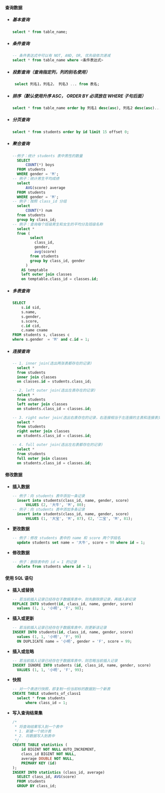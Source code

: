 #### 查询数据

- ##### 基本查询

  ~~~sql
  select * from table_name;
  ~~~

- ##### 条件查询

  ~~~sql
  -- 条件表达式中可以有 NOT, AND, OR, 优先级依次递减
  select * from table_name where <条件表达式>
  ~~~

- ##### 投影查询（查询指定列，列的别名使用）

  ~~~sql
   select 列名1，列名2， 列名3 ... from 表名; 
  ~~~

- ##### 排序（默认使用升序 ASC， ORDER BY 必须放在 WHERE 子句后面）

  ~~~sql
  select * from table_name order by 列名1 desc(asc), 列名2 desc(asc)... ;
  ~~~

- ##### 分页查询

  ~~~sql
  select * from students order by id limit 15 offset 0;
  ~~~

- ##### 聚合查询

  ~~~sql
  --例子：统计 students 表中男性的数量
  	SELECT 
  		COUNT(*) boys 
  	FROM students 
  	WHERE gender = 'M';
  -- 例子：统计男生平均成绩
  	select 
  		AVG(score) average 
  	FROM students 
  	WHERE gender = 'M';
  -- 例子：按照 class_id 分组
  	select 
  		COUNT(*) num 
  	from students 
  	group by class_id;
  -- 例子：查询每个班级男生和女生的平均分及班级名称
  	select * 
  	from (
          select 
          	class_id, 
          	gender, 
          	avg(score)
          from students
          group by class_id, gender
      	) 
      AS temptable 
      left outer join classes
      on temptable.class_id = classes.id;
  
  ~~~

- ##### 多表查询

  ~~~sql
  SELECT
      s.id sid,
      s.name,
      s.gender,
      s.score,
      c.id cid,
      c.name cname
  FROM students s, classes c
  where s.gender  = 'M' and c.id = 1;
  ~~~

- ##### 连接查询

  ~~~sql
  -- 1. inner join(选出两张表都存在的记录)
  	select * 
  	from students 
  	inner join classes 
  	on classes.id = students.class_id;
  
  -- 2. left outer join(选出左表存在的记录)
  	select * 
  	from students 
  	left outer join classes 
  	on students.class_id = classes.id;
  
  -- 3. right outer join(选出右表存在的记录，右连接相当于左连接的主表和连接表交换位置)
  	select * 
  	from students 
  	right outer join classes 
  	on students.class_id = classes.id;
  
  -- 4. full outer join(选出左右表都存在的记录)
  	select * 
  	from students 
  	full outer join classes 
  	on students.class_id = classes.id;
  ~~~

#### 修改数据

- **插入数据**

  ~~~sql
  -- 例子：向 students 表中添加一条记录
  	insert into students(class_id, name, gender, score) 
  		VALUES (2, '大牛', 'M', 80);
  -- 例子：向 students 表中添加多条记录
  	insert into students(class_id, name, gender, score) 
  		VALUES (1, '大宝', 'M', 87), (2, '二宝', 'M', 81);
  ~~~

- **更改数据**

  ~~~sql
  -- 例子：修改 students 表中的 name 和 score 两个字段名
  	update students set name = '大牛', score = 90 where id = 1;
  ~~~

- **修改数据**

  ~~~sql
  -- 例子：删除表中的 id = 1 的记录
  	delete from students where id = 1;
  ~~~

#### 使用  SQL 语句

- **插入或替换**

  ~~~sql
  -- 若当前插入记录已经存在于数据库表中，则先删除原记录，再插入新纪录
  REPLACE INTO student(id, class_id, name, gender, score) 
  	values (1, 1, '小明', 'F', 98);
  ~~~

- **插入或更新**

  ~~~sql
  -- 若当前插入记录已经存在于数据库表中，则更新该记录
  INSERT INTO students(id, class_id, name, gender, score)
  	values (1, 1, '小明', 'F', 99) 
  	ON DUPLICATE name = '小明', gender = 'F', score = 99;
  ~~~

- **插入或忽略**

  ~~~sql
  -- 若当前插入记录已经存在于数据库表中，则忽略当前插入记录
  INSERT IGNORE INTO students (id, class_id, name, gender, score) 
  	VALUES (1, 1, '小明', 'F', 99);
  ~~~

- **快照**

  ~~~SQL
  -- 对一个表进行快照，即复制一份当前标的数据到一个新表
  CREATE TABLE students_of_class1 
  	select * from students 
  		where class_id = 1;
  ~~~

- **写入查询结果集**

  ~~~~sql
  /* 
   * 将查询结果写入到一个表中
   * 1. 新建一个统计表
   * 2. 将数据写入到表中
   */
  CREATE TABLE statistics (
      id BIGINT NOT NULL AUTO_INCREMENT,
      class_id BIGINT NOT NULL,
      average DOUBLE NOT NULL,
      PRIMARY KEY (id)
  );
  INSERT INTO statistics (class_id, average) 
  	SELECT class_id, AVG(score) 
  	FROM students 
  	GROUP BY class_id;
  ~~~~